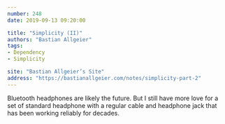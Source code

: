 ```yaml
---
number: 248
date: 2019-09-13 09:20:00

title: "Simplicity (II)"
authors: "Bastian Allgeier"
tags:
- Dependency
- Simplicity

site: "Bastian Allgeier’s Site"
address: "https://bastianallgeier.com/notes/simplicity-part-2"
---
```


Bluetooth headphones are likely the future. But I still have more love for a set of standard headphone with a regular cable and headphone jack that has been working reliably for decades.
